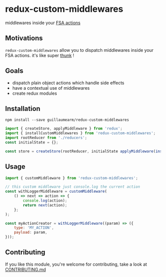 # redux-custom-middlewares

middlewares inside your [FSA actions](https://github.com/acdlite/flux-standard-action)

## Motivations
`redux-custom-middlewares` allow you to dispatch middlewares inside your FSA actions.
it's like super [thunk](https://github.com/gaearon/redux-thunk) !

## Goals
- dispatch plain object actions which handle side effects
- have a contextual use of middlewares
- create redux modules


## Installation

```
npm install --save guillaumearm/redux-custom-middlewares
```

```js
import { createStore, applyMiddleware } from 'redux';
import { installCustomMiddlewares } from 'redux-custom-middlewares';
import rootReducer from './reducers';
const initialState = {};

const store = createStore(rootReducer, initialState applyMiddleware(installCustomMiddlewares()))
```

## Usage

```js
import { customMiddleware } from 'redux-custom-middlewares';

// this custom middleware just console.log the current action
const withLoggerMiddleware = customMiddleware(
    () => next => action => {
        console.log(action);
        return next(action);
    };
);

const myActionCreator = withLoggerMiddleware((param) => ({
    type: 'MY_ACTION',
    payload: param,
}));
```

## Contributing
If you like this module, you're welcome for contributing,
take a look at [CONTRIBUTING.md](https://github.com/guillaumearm/redux-custom-middlewares/blob/master/CONTRIBUTING.md)
